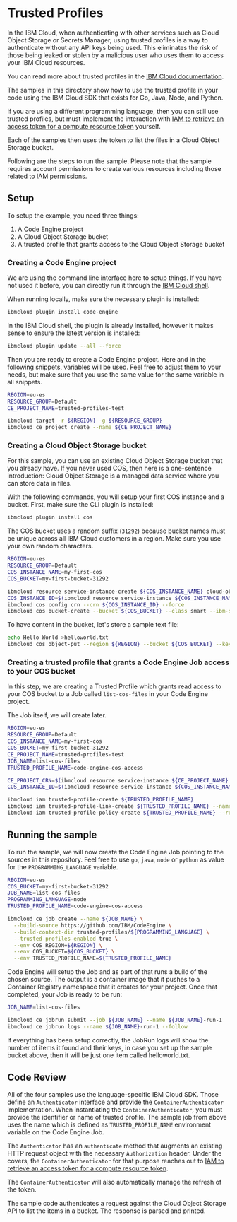 # Trusted Profiles

In the IBM Cloud, when authenticating with other services such as Cloud
Object Storage or Secrets Manager, using trusted profiles is a way to
authenticate without any API keys being used. This eliminates the risk of
those being leaked or stolen by a malicious user who uses them to access your
IBM Cloud resources.

You can read more about trusted profiles in the
[IBM Cloud documentation](https://cloud.ibm.com/docs/account?topic=account-create-trusted-profile).

The samples in this directory show how to use the trusted profile in your code
using the IBM Cloud SDK that exists for Go, Java, Node, and Python.

If you are using a different programming language, then you can still use
trusted profiles, but must implement the interaction with
[IAM to retrieve an access token for a compute resource token](https://cloud.ibm.com/apidocs/iam-identity-token-api#gettoken-crtoken)
yourself.

Each of the samples then uses the token to list the files in a Cloud Object
Storage bucket.

Following are the steps to run the sample. Please note that the sample
requires account permissions to create various resources including those
related to IAM permissions.

## Setup

To setup the example, you need three things:

1. A Code Engine project
2. A Cloud Object Storage bucket
3. A trusted profile that grants access to the Cloud Object Storage bucket

### Creating a Code Engine project

We are using the command line interface here to setup things. If you have not
used it before, you can directly run it through the
[IBM Cloud shell](https://cloud.ibm.com/shell).

When running locally, make sure the necessary plugin is installed:

```sh
ibmcloud plugin install code-engine
```

In the IBM Cloud shell, the plugin is already installed, however it makes
sense to ensure the latest version is installed:

```sh
ibmcloud plugin update --all --force
```

Then you are ready to create a Code Engine project. Here and in the following
snippets, variables will be used. Feel free to adjust them to your needs, but
make sure that you use the same value for the same variable in all snippets.

```sh
REGION=eu-es
RESOURCE_GROUP=Default
CE_PROJECT_NAME=trusted-profiles-test

ibmcloud target -r ${REGION} -g ${RESOURCE_GROUP}
ibmcloud ce project create --name ${CE_PROJECT_NAME}
```

### Creating a Cloud Object Storage bucket

For this sample, you can use an existing Cloud Object Storage bucket that
you already have. If you never used COS, then here is a one-sentence
introduction: Cloud Object Storage is a managed data service where you can
store data in files.

With the following commands, you will setup your first COS instance and a
bucket. First, make sure the CLI plugin is installed:

```sh
ibmcloud plugin install cos
```

The COS bucket uses a random suffix (`31292`) because bucket names must
be unique across all IBM Cloud customers in a region. Make sure you use
your own random characters.

```sh
REGION=eu-es
RESOURCE_GROUP=Default
COS_INSTANCE_NAME=my-first-cos
COS_BUCKET=my-first-bucket-31292

ibmcloud resource service-instance-create ${COS_INSTANCE_NAME} cloud-object-storage standard global -g ${RESOURCE_GROUP} -d premium-global-deployment-iam
COS_INSTANCE_ID=$(ibmcloud resource service-instance ${COS_INSTANCE_NAME} --crn 2>/dev/null | grep ':cloud-object-storage:')
ibmcloud cos config crn --crn ${COS_INSTANCE_ID} --force
ibmcloud cos bucket-create --bucket ${COS_BUCKET} --class smart --ibm-service-instance-id ${COS_INSTANCE_ID} --region ${REGION}
```

To have content in the bucket, let's store a sample text file:

```sh
echo Hello World >helloworld.txt
ibmcloud cos object-put --region ${REGION} --bucket ${COS_BUCKET} --key helloworld.txt --body helloworld.txt
```

### Creating a trusted profile that grants a Code Engine Job access to your COS bucket

In this step, we are creating a Trusted Profile which grants read access to
your COS bucket to a Job called `list-cos-files` in your Code Engine project.

The Job itself, we will create later.

```sh
REGION=eu-es
RESOURCE_GROUP=Default
COS_INSTANCE_NAME=my-first-cos
COS_BUCKET=my-first-bucket-31292
CE_PROJECT_NAME=trusted-profiles-test
JOB_NAME=list-cos-files
TRUSTED_PROFILE_NAME=code-engine-cos-access

CE_PROJECT_CRN=$(ibmcloud resource service-instance ${CE_PROJECT_NAME} --location ${REGION} -g ${RESOURCE_GROUP} --crn 2>/dev/null | grep ':codeengine:')
COS_INSTANCE_ID=$(ibmcloud resource service-instance ${COS_INSTANCE_NAME} --crn 2>/dev/null | grep ':cloud-object-storage:')

ibmcloud iam trusted-profile-create ${TRUSTED_PROFILE_NAME}
ibmcloud iam trusted-profile-link-create ${TRUSTED_PROFILE_NAME} --name ce-job-${JOB_NAME} --cr-type CE --link-crn ${CE_PROJECT_CRN} --link-component-type job --link-component-name ${JOB_NAME}
ibmcloud iam trusted-profile-policy-create ${TRUSTED_PROFILE_NAME} --roles "Content Reader" --service-name cloud-object-storage --service-instance ${COS_INSTANCE_ID} --resource-type bucket --resource ${COS_BUCKET}
```

## Running the sample

To run the sample, we will now create the Code Engine Job pointing to the
sources in this repository. Feel free to use `go`, `java`, `node` or
`python` as value for the `PROGRAMMING_LANGUAGE` variable.

```sh
REGION=eu-es
COS_BUCKET=my-first-bucket-31292
JOB_NAME=list-cos-files
PROGRAMMING_LANGUAGE=node
TRUSTED_PROFILE_NAME=code-engine-cos-access

ibmcloud ce job create --name ${JOB_NAME} \
  --build-source https://github.com/IBM/CodeEngine \
  --build-context-dir trusted-profiles/${PROGRAMMING_LANGUAGE} \
  --trusted-profiles-enabled true \
  --env COS_REGION=${REGION} \
  --env COS_BUCKET=${COS_BUCKET} \
  --env TRUSTED_PROFILE_NAME=${TRUSTED_PROFILE_NAME}
```

Code Engine will setup the Job and as part of that runs a build of the chosen
source. The output is a container image that it pushes to a Container Registry
namespace that it creates for your project. Once that completed, your Job is
ready to be run:

```sh
JOB_NAME=list-cos-files

ibmcloud ce jobrun submit --job ${JOB_NAME} --name ${JOB_NAME}-run-1
ibmcloud ce jobrun logs --name ${JOB_NAME}-run-1 --follow
```

If everything has been setup correctly, the JobRun logs will show the number
of items it found and their keys, in case you set up the sample bucket above,
then it will be just one item called helloworld.txt.

## Code Review

All of the four samples use the language-specific IBM Cloud SDK. Those define
an `Authenticator` interface and provide the `ContainerAuthenticator`
implementation. When instantiating the `ContainerAuthenticator`, you must
provide the identifier or name of trusted profile. The sample job from above
uses the name which is defined as `TRUSTED_PROFILE_NAME` environment variable
on the Code Engine Job.

The `Authenticator` has an `authenticate` method that augments an existing
HTTP request object with the necessary `Authorization` header. Under the
covers, the `ContainerAuthenticator` for that purpose reaches out to
[IAM to retrieve an access token for a compute resource token](https://cloud.ibm.com/apidocs/iam-identity-token-api#gettoken-crtoken).

The `ContainerAuthenticator` will also automatically manage the refresh of the
token.

The sample code authenticates a request against the Cloud Object Storage API
to list the items in a bucket. The response is parsed and printed.
